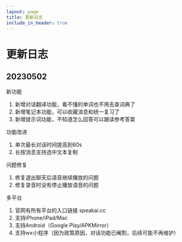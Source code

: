 ```yaml
---
layout: page
title: 更新日志
include_in_header: true
---
```


# 更新日志

## 20230502

新功能

1. 新增对话翻译功能，看不懂的单词也不用去查词典了
2. 新增笔记本功能，可以收藏消息和统一复习了
3. 新增提示词功能，不知道怎么回答可以跟读参考答案

功能改进

1. 单次最长对话时间提高到60s
2. 长按消息支持选中文本复制

问题修复

1. 修复退出聊天后语音继续播放的问题
2. 修复录音时没有停止播放语音的问题

多平台

1. 官网有所有平台的入口链接   speakai.cc
2. 支持iPhone/iPad/Mac
3. 支持Android（Google Play/APKMirror）
4. 支持wx小程序（因为政策原因，对话功能已阉割，后续可能不再维护）
